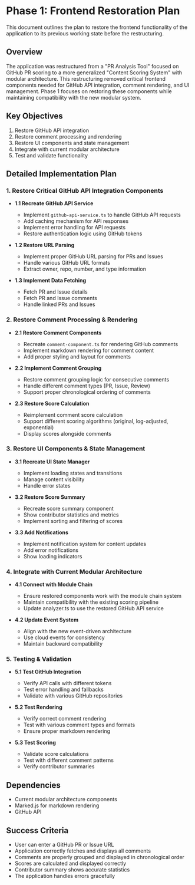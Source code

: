 # Phase 1: Frontend Restoration Plan

This document outlines the plan to restore the frontend functionality of the application to its previous working state before the restructuring.

## Overview

The application was restructured from a "PR Analysis Tool" focused on GitHub PR scoring to a more generalized "Content Scoring System" with modular architecture. This restructuring removed critical frontend components needed for GitHub API integration, comment rendering, and UI management. Phase 1 focuses on restoring these components while maintaining compatibility with the new modular system.

## Key Objectives

1. Restore GitHub API integration
2. Restore comment processing and rendering
3. Restore UI components and state management
4. Integrate with current modular architecture
5. Test and validate functionality

## Detailed Implementation Plan

### 1. Restore Critical GitHub API Integration Components

- **1.1 Recreate GitHub API Service**
  - Implement `github-api-service.ts` to handle GitHub API requests
  - Add caching mechanism for API responses
  - Implement error handling for API requests
  - Restore authentication logic using GitHub tokens

- **1.2 Restore URL Parsing**
  - Implement proper GitHub URL parsing for PRs and Issues
  - Handle various GitHub URL formats
  - Extract owner, repo, number, and type information

- **1.3 Implement Data Fetching**
  - Fetch PR and Issue details
  - Fetch PR and Issue comments
  - Handle linked PRs and Issues

### 2. Restore Comment Processing & Rendering

- **2.1 Restore Comment Components**
  - Recreate `comment-component.ts` for rendering GitHub comments
  - Implement markdown rendering for comment content
  - Add proper styling and layout for comments

- **2.2 Implement Comment Grouping**
  - Restore comment grouping logic for consecutive comments
  - Handle different comment types (PR, Issue, Review)
  - Support proper chronological ordering of comments

- **2.3 Restore Score Calculation**
  - Reimplement comment score calculation
  - Support different scoring algorithms (original, log-adjusted, exponential)
  - Display scores alongside comments

### 3. Restore UI Components & State Management

- **3.1 Recreate UI State Manager**
  - Implement loading states and transitions
  - Manage content visibility
  - Handle error states

- **3.2 Restore Score Summary**
  - Recreate score summary component
  - Show contributor statistics and metrics
  - Implement sorting and filtering of scores

- **3.3 Add Notifications**
  - Implement notification system for content updates
  - Add error notifications
  - Show loading indicators

### 4. Integrate with Current Modular Architecture

- **4.1 Connect with Module Chain**
  - Ensure restored components work with the module chain system
  - Maintain compatibility with the existing scoring pipeline
  - Update analyzer.ts to use the restored GitHub API service

- **4.2 Update Event System**
  - Align with the new event-driven architecture
  - Use cloud events for consistency
  - Maintain backward compatibility

### 5. Testing & Validation

- **5.1 Test GitHub Integration**
  - Verify API calls with different tokens
  - Test error handling and fallbacks
  - Validate with various GitHub repositories

- **5.2 Test Rendering**
  - Verify correct comment rendering
  - Test with various comment types and formats
  - Ensure proper markdown rendering

- **5.3 Test Scoring**
  - Validate score calculations
  - Test with different comment patterns
  - Verify contributor summaries

## Dependencies

- Current modular architecture components
- Marked.js for markdown rendering
- GitHub API

## Success Criteria

- User can enter a GitHub PR or Issue URL
- Application correctly fetches and displays all comments
- Comments are properly grouped and displayed in chronological order
- Scores are calculated and displayed correctly
- Contributor summary shows accurate statistics
- The application handles errors gracefully
